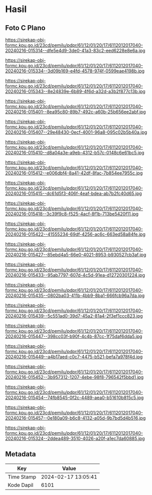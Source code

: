 # Hasil

## Foto C Plano

https://sirekap-obj-formc.kpu.go.id/23cd/pemilu/pdpr/61/12/01/20/17/6112012017040-20240216-015314--dfe5e4d9-3de0-41a3-83c2-eed6228e8e6a.jpg

https://sirekap-obj-formc.kpu.go.id/23cd/pemilu/pdpr/61/12/01/20/17/6112012017040-20240216-015334--3d09b169-e4fd-4578-974f-0599eae4198b.jpg

https://sirekap-obj-formc.kpu.go.id/23cd/pemilu/pdpr/61/12/01/20/17/6112012017040-20240216-015343--8e24839e-6b89-4f6d-a32d-a3b2f877c13b.jpg

https://sirekap-obj-formc.kpu.go.id/23cd/pemilu/pdpr/61/12/01/20/17/6112012017040-20240216-015401--8ea95c80-89b7-492c-a60b-25b656ee2abf.jpg

https://sirekap-obj-formc.kpu.go.id/23cd/pemilu/pdpr/61/12/01/20/17/6112012017040-20240216-015407--29e48430-0ecf-4001-96a8-095c02b5b40a.jpg

https://sirekap-obj-formc.kpu.go.id/23cd/pemilu/pdpr/61/12/01/20/17/6112012017040-20240216-015410--d8a04a3e-a9eb-4312-b57c-0148c6e61bc5.jpg

https://sirekap-obj-formc.kpu.go.id/23cd/pemilu/pdpr/61/12/01/20/17/6112012017040-20240216-015412--e006dbf4-8a41-42df-8fac-7b854ee7955c.jpg

https://sirekap-obj-formc.kpu.go.id/23cd/pemilu/pdpr/61/12/01/20/17/6112012017040-20240216-015415--dc61d5f3-406f-4eaf-bdea-ab7b2fc40d65.jpg

https://sirekap-obj-formc.kpu.go.id/23cd/pemilu/pdpr/61/12/01/20/17/6112012017040-20240216-015418--3c39f9c8-f525-4acf-8f1b-713be5420f11.jpg

https://sirekap-obj-formc.kpu.go.id/23cd/pemilu/pdpr/61/12/01/20/17/6112012017040-20240216-015422--41555234-69df-4256-ac6c-663ed58a84fe.jpg

https://sirekap-obj-formc.kpu.go.id/23cd/pemilu/pdpr/61/12/01/20/17/6112012017040-20240216-015427--85ebd4a5-66e0-4021-8953-b930527cb3af.jpg

https://sirekap-obj-formc.kpu.go.id/23cd/pemilu/pdpr/61/12/01/20/17/6112012017040-20240216-015433--95ab7797-607d-4c5d-91ea-d12720301224.jpg

https://sirekap-obj-formc.kpu.go.id/23cd/pemilu/pdpr/61/12/01/20/17/6112012017040-20240216-015435--0802ba03-411b-4bb9-8ba1-666fcb96a7da.jpg

https://sirekap-obj-formc.kpu.go.id/23cd/pemilu/pdpr/61/12/01/20/17/6112012017040-20240216-015439--5c551ad0-39d7-45a2-81a4-2f3ef1ccc823.jpg

https://sirekap-obj-formc.kpu.go.id/23cd/pemilu/pdpr/61/12/01/20/17/6112012017040-20240216-015447--398cc03f-b90f-4c4b-87cc-1f75daf6dda5.jpg

https://sirekap-obj-formc.kpu.go.id/23cd/pemilu/pdpr/61/12/01/20/17/6112012017040-20240216-015449--a4b17aed-c0c7-4475-b521-befa7a978f4d.jpg

https://sirekap-obj-formc.kpu.go.id/23cd/pemilu/pdpr/61/12/01/20/17/6112012017040-20240216-015452--3b957312-1207-4ebe-98f8-796542f5bbd1.jpg

https://sirekap-obj-formc.kpu.go.id/23cd/pemilu/pdpr/61/12/01/20/17/6112012017040-20240216-015454--74fb8545-0f2c-4489-aea0-b51610b815c5.jpg

https://sirekap-obj-formc.kpu.go.id/23cd/pemilu/pdpr/61/12/01/20/17/6112012017040-20240216-015457--0e180a09-b6c8-4132-a05d-9b7bd5d4b516.jpg

https://sirekap-obj-formc.kpu.go.id/23cd/pemilu/pdpr/61/12/01/20/17/6112012017040-20240216-015324--2ddea489-3510-4026-a20f-a1ec7da60885.jpg


## Metadata

| Key        | Value               |
| ---------- | ------------------- |
| Time Stamp | 2024-02-17 13:05:41 |
| Kode Dapil | 6101                |



